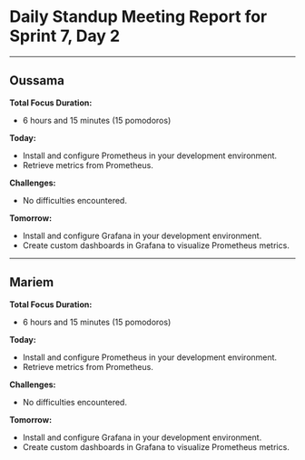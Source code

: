 # Daily Standup Meeting Report for Sprint 7, Day 2

---

## Oussama

**Total Focus Duration:**

- 6 hours and 15 minutes (15 pomodoros)

**Today:**

- Install and configure Prometheus in your development environment.
- Retrieve metrics from Prometheus.

**Challenges:**

- No difficulties encountered.

**Tomorrow:**

- Install and configure Grafana in your development environment.
- Create custom dashboards in Grafana to visualize Prometheus metrics.

---

## Mariem

**Total Focus Duration:**

- 6 hours and 15 minutes (15 pomodoros)

**Today:**

- Install and configure Prometheus in your development environment.
- Retrieve metrics from Prometheus.

**Challenges:**

- No difficulties encountered.

**Tomorrow:**

- Install and configure Grafana in your development environment.
- Create custom dashboards in Grafana to visualize Prometheus metrics.
